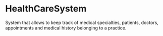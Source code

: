 # HealthCareSystem
System that allows to keep track of medical specialties, patients, doctors, appointments and medical history belonging to a practice.
